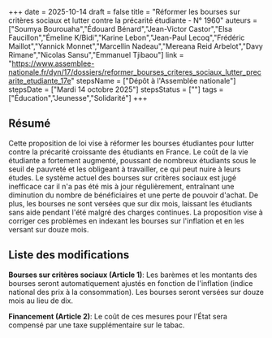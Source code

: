 +++
date = 2025-10-14
draft = false
title = "Réformer les bourses sur critères sociaux et lutter contre la précarité étudiante - N° 1960"
auteurs = ["Soumya Bourouaha","Édouard Bénard","Jean-Victor Castor","Elsa Faucillon","Émeline K/Bidi","Karine Lebon","Jean-Paul Lecoq","Frédéric Maillot","Yannick Monnet","Marcellin Nadeau","Mereana Reid Arbelot","Davy Rimane","Nicolas Sansu","Emmanuel Tjibaou"]
link = "https://www.assemblee-nationale.fr/dyn/17/dossiers/reformer_bourses_criteres_sociaux_lutter_precarite_etudiante_17e"
stepsName = ["Dépôt à l'Assemblée nationale"]
stepsDate = ["Mardi 14 octobre 2025"]
stepsStatus = [""]
tags = ["Éducation","Jeunesse","Solidarité"]
+++

## Résumé

Cette proposition de loi vise à réformer les bourses étudiantes pour lutter contre la précarité croissante des étudiants en France. Le coût de la vie étudiante a fortement augmenté, poussant de nombreux étudiants sous le seuil de pauvreté et les obligeant à travailler, ce qui peut nuire à leurs études. Le système actuel des bourses sur critères sociaux est jugé inefficace car il n'a pas été mis à jour régulièrement, entraînant une diminution du nombre de bénéficiaires et une perte de pouvoir d'achat. De plus, les bourses ne sont versées que sur dix mois, laissant les étudiants sans aide pendant l'été malgré des charges continues. La proposition vise à corriger ces problèmes en indexant les bourses sur l'inflation et en les versant sur douze mois.

## Liste des modifications

**Bourses sur critères sociaux (Article 1)**: Les barèmes et les montants des bourses seront automatiquement ajustés en fonction de l'inflation (indice national des prix à la consommation). Les bourses seront versées sur douze mois au lieu de dix.

**Financement (Article 2)**: Le coût de ces mesures pour l'État sera compensé par une taxe supplémentaire sur le tabac.
